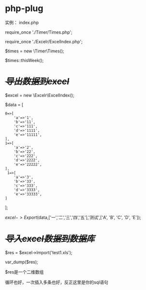# php-plug

实例：
index.php


require_once './Timer/Times.php';

require_once './Excelr/ExcelIndex.php';

$times = new \Timer\Times();

$times::thisWeek();

# **~~_导出数据到excel_~~**

$excel = new \Excelr\ExcelIndex();

$data = [

    0=>[
        'a'=>'1',
        'b'=>'11',
        'c'=>'111',
        'd'=>'1111',
        'e'=>'11111',
    ],
    1=>[
        'a'=>'2',
        'b'=>'22',
        'c'=>'222',
        'd'=>'2222',
        'e'=>'22222',
    ],
     1=>[
        'a'=>'3',
        'b'=>'33',
        'c'=>'333',
        'd'=>'3333',
        'e'=>'33333',
    ]
];

$excel->Export($data,['一','二','三','四','五'],'测试',['A', 'B', 'C', 'D', 'E']);

# **~~_导入excel数据到数据库_~~**
$res = $excel->Import('test1.xls');

var_dump($res);

$res是一个二维数组

循环也好，一次插入多条也好，反正这里是你的sql语句
